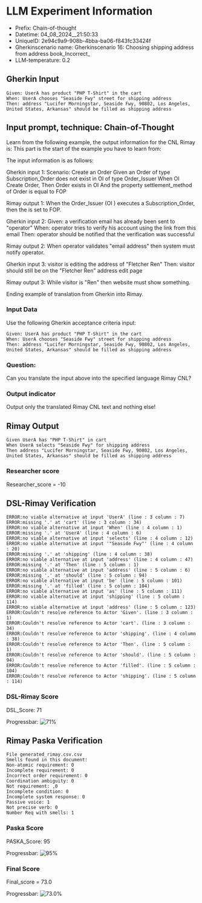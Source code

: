 

# LLM Experiment Information
* Prefix:   Chain-of-thought
* Datetime: 04_08_2024__21:50:33
* UniqueID: 2e94c9a9-908b-4bba-ba06-f843fc33424f
* Gherkinscenario name: Gherkinscenario 16: Choosing shipping address from address book_Incorrect_
* LLM-temperature: 0.2

        

## Gherkin Input
```
Given: UserA has product "PHP T-Shirt" in the cart
When: UserA chooses "Seaside Fwy" street for shipping address
Then: address "Lucifer Morningstar, Seaside Fwy, 90802, Los Angeles, United States, Arkansas" should be filled as shipping address
```
    



## Input prompt, technique: Chain-of-Thought


Learn from the following example, the output information for the CNL Rimay is: 
This part is the start of the example you have to learn from:

The input information is as follows: 

Gherkin input 1:
Scenario: Create an Order
Given an Order of type Subscription_Order does not exist in OI of type Order_Issuer 
When OI Create Order, 
Then Order exists in OI 
And the property settlement_method of Order is equal to FOP


Rimay output 1:
When the Order_Issuer (OI ) executes  a Subscription_Order, 
then the  is set to FOP.


Gherkin input 2:
Given: a verification email has already been sent to "operator"
When: operator tries to verify his account using the link from this email
Then: operator should be notified that the verification was successful

Rimay output 2:
When operator validates "email address" 
then system must notify operator.  
 

Gherkin input 3: 
visitor is editing the address of "Fletcher Ren"
Then: visitor should still be on the "Fletcher Ren" address edit page


Rimay output 3:
While visitor is "Ren" 
then website must show something.


Ending example of translation from Gherkin into Rimay.


### Input Data
Use the following Gherkin acceptance criteria input: 
```
Given: UserA has product "PHP T-Shirt" in the cart
When: UserA chooses "Seaside Fwy" street for shipping address
Then: address "Lucifer Morningstar, Seaside Fwy, 90802, Los Angeles, United States, Arkansas" should be filled as shipping address
```

### Question:
Can you translate the input above into the specified language Rimay CNL?

### Output indicator
Output only the translated Rimay CNL text and nothing else!


## Rimay Output
```
Given UserA has "PHP T-Shirt" in cart
When UserA selects "Seaside Fwy" for shipping address
Then address "Lucifer Morningstar, Seaside Fwy, 90802, Los Angeles, United States, Arkansas" should be filled as shipping address
``` 
            

### Researcher score
Researcher_score = -10




## DSL-Rimay Verification
```
ERROR:no viable alternative at input 'UserA' (line : 3 column : 7)
ERROR:missing '.' at 'cart' (line : 3 column : 34)
ERROR:no viable alternative at input 'When' (line : 4 column : 1)
ERROR:missing '.' at 'UserA' (line : 4 column : 6)
ERROR:no viable alternative at input 'selects' (line : 4 column : 12)
ERROR:no viable alternative at input '"Seaside Fwy"' (line : 4 column : 20)
ERROR:missing '.' at 'shipping' (line : 4 column : 38)
ERROR:no viable alternative at input 'address' (line : 4 column : 47)
ERROR:missing '.' at 'Then' (line : 5 column : 1)
ERROR:no viable alternative at input 'address' (line : 5 column : 6)
ERROR:missing '.' at 'should' (line : 5 column : 94)
ERROR:no viable alternative at input 'be' (line : 5 column : 101)
ERROR:missing '.' at 'filled' (line : 5 column : 104)
ERROR:no viable alternative at input 'as' (line : 5 column : 111)
ERROR:no viable alternative at input 'shipping' (line : 5 column : 114)
ERROR:no viable alternative at input 'address' (line : 5 column : 123)
ERROR:Couldn't resolve reference to Actor 'Given'. (line : 3 column : 1)
ERROR:Couldn't resolve reference to Actor 'cart'. (line : 3 column : 34)
ERROR:Couldn't resolve reference to Actor 'shipping'. (line : 4 column : 38)
ERROR:Couldn't resolve reference to Actor 'Then'. (line : 5 column : 1)
ERROR:Couldn't resolve reference to Actor 'should'. (line : 5 column : 94)
ERROR:Couldn't resolve reference to Actor 'filled'. (line : 5 column : 104)
ERROR:Couldn't resolve reference to Actor 'shipping'. (line : 5 column : 114)

```
### DSL-Rimay Score
DSL_Score: 71

Progressbar: ![71%](https://progress-bar.dev/71)

            


## Rimay Paska Verification
```
File generated_rimay.csv.csv
Smells found in this document: 
Non-atomic requirement: 0
Incomplete requirement: 0
Incorrect order requirement: 0
Coordination ambiguity: 0
Not requirement: ,0
Incomplete condition: 0
Incomplete system response: 0
Passive voice: 1
Not precise verb: 0
Number Req with smells: 1

```
### Paska Score
PASKA_Score: 95

Progressbar: ![95%](https://progress-bar.dev/95)

            

### Final Score
Final_score = 73.0

Progressbar: ![73.0%](https://progress-bar.dev/73.0)

